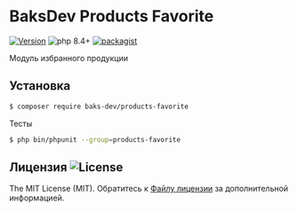 # BaksDev Products Favorite

[![Version](https://img.shields.io/badge/version-7.3.1-blue)](https://github.com/baks-dev/products-favorite/releases)
![php 8.4+](https://img.shields.io/badge/php-min%208.4-red.svg)
[![packagist](https://img.shields.io/badge/packagist-green)](https://packagist.org/packages/baks-dev/products-favorite)

Модуль избранного продукции

## Установка

``` bash
$ composer require baks-dev/products-favorite
```

Тесты

``` bash
$ php bin/phpunit --group=products-favorite
```

## Лицензия ![License](https://img.shields.io/badge/MIT-green)

The MIT License (MIT). Обратитесь к [Файлу лицензии](LICENSE.md) за дополнительной информацией.

